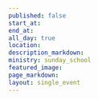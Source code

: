 ```yaml
---
published: false
start_at: 
end_at: 
all_day: true
location:
description_markdown:
ministry: sunday_school
featured_image:
page_markdown:
layout: single_event
---
```



